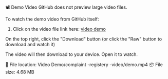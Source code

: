 📽 Demo Video
GitHub does not preview large video files.

To watch the demo video from GitHub itself:

1. Click on the video file link here: [video demo
](https://github.com/TallapuneniHarini20/Complaint-Registery/blob/main/Video%20Demo/complaint-registery-video-demo.mp4)


On the top right, click the "Download" button
(or click the "Raw" button to download and watch it)

The video will then download to your device. Open it to watch.

📁 File location: Video Demo/complaint -registery -video/demo.mp4
📦 File size: 4.68 MB
